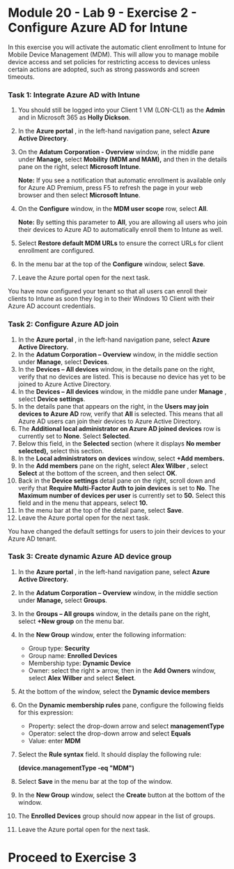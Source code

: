 # Module 20 - Lab 9 - Exercise 2 - Configure Azure AD for Intune 

In this exercise you will activate the automatic client enrollment to Intune for Mobile Device Management (MDM). This will allow you to manage mobile device access and set policies for restricting access to devices unless certain actions are adopted, such as strong passwords and screen timeouts.

### Task 1: Integrate Azure AD with Intune

1. You should still be logged into your Client 1 VM (LON-CL1) as the **Admin** and in Microsoft 365 as **Holly Dickson**.
2. In the **Azure portal** , in the left-hand navigation pane, select **Azure Active Directory**.
3. On the **Adatum Corporation - Overview** window, in the middle pane under **Manage,** select **Mobility (MDM and MAM),** and then in the details pane on the right, select **Microsoft Intune**.<br/>

    **Note:** If you see a notification that automatic enrollment is available only for Azure AD Premium, press F5 to refresh the page in your web browser and then select **Microsoft Intune**.

4. On the **Configure** window, in the **MDM user scope** row, select **All**.<br/>

    **Note:** By setting this parameter to **All**, you are allowing all users who join their devices to Azure AD to automatically enroll them to Intune as well.

5. Select **Restore default MDM URLs** to ensure the correct URLs for client enrollment are configured.
6. In the menu bar at the top of the **Configure** window, select **Save**.
7. Leave the Azure portal open for the next task.

You have now configured your tenant so that all users can enroll their clients to Intune as soon they log in to their Windows 10 Client with their Azure AD account credentials.


### Task 2: Configure Azure AD join

1. In the **Azure portal** , in the left-hand navigation pane, select **Azure Active Directory.**
2. In the **Adatum Corporation – Overview** window, in the middle section under **Manage**, select **Devices**.
3. In the **Devices – All devices** window, in the details pane on the right, verify that no devices are listed. This is because no device has yet to be joined to Azure Active Directory.
4. In the **Devices – All devices** window, in the middle pane under **Manage** , select **Device settings**.
5. In the details pane that appears on the right, in the **Users may join devices to Azure AD** row, verify that **All** is selected. This means that all Azure AD users can join their devices to Azure Active Directory.
6. The **Additional local administrator on Azure AD joined devices** row is currently set to **None**. Select **Selected**.
7. Below this field, in the **Selected** section (where it displays **No member selected),** select this section.
8. In the **Local administrators on devices** window, select **+Add members.**
9. In the **Add members** pane on the right, select **Alex Wilber** , select **Select** at the bottom of the screen, and then select **OK**.
10. Back in the **Device settings** detail pane on the right, scroll down and verify that **Require Multi-Factor Auth to join devices** is set to **No**. The **Maximum number of devices per user** is currently set to **50.** Select this field and in the menu that appears, select **10.**
11. In the menu bar at the top of the detail pane, select **Save**.
12. Leave the Azure portal open for the next task.

You have changed the default settings for users to join their devices to your Azure AD tenant.


### Task 3: Create dynamic Azure AD device group

1. In the **Azure portal** , in the left-hand navigation pane, select **Azure Active Directory.**
2. In the **Adatum Corporation – Overview** window, in the middle section under **Manage,** select **Groups**.
3. In the **Groups – All groups** window, in the details pane on the right, select **+New group** on the menu bar.
4. In the **New Group** window, enter the following information:

    - Group type: **Security**
    - Group name: **Enrolled Devices**
    - Membership type: **Dynamic Device**
    - Owner: select the right **>** arrow, then in the **Add Owners** window, select **Alex Wilber** and select **Select**.

5. At the bottom of the window, select the **Dynamic device members**
6. On the **Dynamic membership rules** pane, configure the following fields for this expression:

    - Property: select the drop-down arrow and select **managementType**
    - Operator: select the drop-down arrow and select **Equals**  
    - Value: enter **MDM**

3. Select the **Rule syntax** field. It should display the following rule:<br/>

    **(device.managementType -eq  &quot;MDM&quot;)**

7. Select **Save** in the menu bar at the top of the window.
8. In the **New Group** window, select the **Create** button at the bottom of the window.
9. The **Enrolled Devices** group should now appear in the list of groups.
10. Leave the Azure portal open for the next task.


# Proceed to Exercise 3
